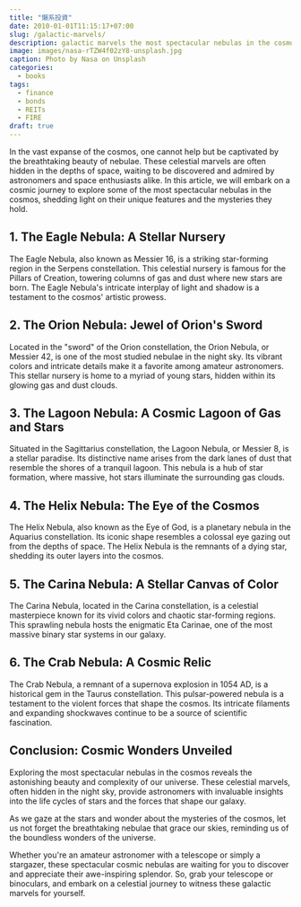 ```yaml
---
title: "懶系投資"
date: 2010-01-01T11:15:17+07:00
slug: /galactic-marvels/
description: galactic marvels the most spectacular nebulas in the cosmos
image: images/nasa-rTZW4f02zY8-unsplash.jpg
caption: Photo by Nasa on Unsplash
categories:
  - books
tags:
  - finance
  - bonds
  - REITs
  - FIRE
draft: true
---
```


In the vast expanse of the cosmos, one cannot help but be captivated by the breathtaking beauty of nebulae. These celestial marvels are often hidden in the depths of space, waiting to be discovered and admired by astronomers and space enthusiasts alike. In this article, we will embark on a cosmic journey to explore some of the most spectacular nebulas in the cosmos, shedding light on their unique features and the mysteries they hold.

## 1. The Eagle Nebula: A Stellar Nursery


The Eagle Nebula, also known as Messier 16, is a striking star-forming region in the Serpens constellation. This celestial nursery is famous for the Pillars of Creation, towering columns of gas and dust where new stars are born. The Eagle Nebula's intricate interplay of light and shadow is a testament to the cosmos' artistic prowess.

## 2. The Orion Nebula: Jewel of Orion's Sword


Located in the "sword" of the Orion constellation, the Orion Nebula, or Messier 42, is one of the most studied nebulae in the night sky. Its vibrant colors and intricate details make it a favorite among amateur astronomers. This stellar nursery is home to a myriad of young stars, hidden within its glowing gas and dust clouds.

## 3. The Lagoon Nebula: A Cosmic Lagoon of Gas and Stars


Situated in the Sagittarius constellation, the Lagoon Nebula, or Messier 8, is a stellar paradise. Its distinctive name arises from the dark lanes of dust that resemble the shores of a tranquil lagoon. This nebula is a hub of star formation, where massive, hot stars illuminate the surrounding gas clouds.

## 4. The Helix Nebula: The Eye of the Cosmos


The Helix Nebula, also known as the Eye of God, is a planetary nebula in the Aquarius constellation. Its iconic shape resembles a colossal eye gazing out from the depths of space. The Helix Nebula is the remnants of a dying star, shedding its outer layers into the cosmos.

## 5. The Carina Nebula: A Stellar Canvas of Color


The Carina Nebula, located in the Carina constellation, is a celestial masterpiece known for its vivid colors and chaotic star-forming regions. This sprawling nebula hosts the enigmatic Eta Carinae, one of the most massive binary star systems in our galaxy.

## 6. The Crab Nebula: A Cosmic Relic


The Crab Nebula, a remnant of a supernova explosion in 1054 AD, is a historical gem in the Taurus constellation. This pulsar-powered nebula is a testament to the violent forces that shape the cosmos. Its intricate filaments and expanding shockwaves continue to be a source of scientific fascination.

## Conclusion: Cosmic Wonders Unveiled

Exploring the most spectacular nebulas in the cosmos reveals the astonishing beauty and complexity of our universe. These celestial marvels, often hidden in the night sky, provide astronomers with invaluable insights into the life cycles of stars and the forces that shape our galaxy.

As we gaze at the stars and wonder about the mysteries of the cosmos, let us not forget the breathtaking nebulae that grace our skies, reminding us of the boundless wonders of the universe.

Whether you're an amateur astronomer with a telescope or simply a stargazer, these spectacular cosmic nebulas are waiting for you to discover and appreciate their awe-inspiring splendor. So, grab your telescope or binoculars, and embark on a celestial journey to witness these galactic marvels for yourself.